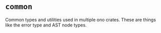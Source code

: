 # `common`
Common types and utilities used in multiple ono crates. These are things like the error type and AST node types.
